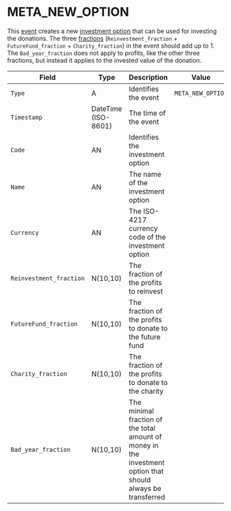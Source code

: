 # META_NEW_OPTION

This [event](../event) creates a new [investment option](../option) that can be used for investing the donations.
The three [fractions](../option_fractions) (`Reinvestment_fraction` + `FutureFund_fraction` + `Charity_fraction`) in the event should add up to 1.
The `Bad_year_fraction` does not apply to profits, like the other three fractions, but instead it applies to the invested value of the donation.

| Field                   | Type                | Description                                                                                                  | Value             |
| ----------------------- | ------------------- | ------------------------------------------------------------------------------------------------------------ | ----------------- |
| `Type`                  | A                   | Identifies the event                                                                                         | `META_NEW_OPTION` |
| `Timestamp`             | DateTime (ISO-8601) | The time of the event                                                                                        |                   |
| `Code`                  | AN                  | Identifies the investment option                                                                             |                   |
| `Name`                  | AN                  | The name of the investment option                                                                            |                   |
| `Currency`              | AN                  | The ISO-4217 currency code of the investment option                                                          |                   |
| `Reinvestment_fraction` | N(10,10)            | The fraction of the profits to reinvest                                                                      |                   |
| `FutureFund_fraction`   | N(10,10)            | The fraction of the profits to donate to the future fund                                                     |                   |
| `Charity_fraction`      | N(10,10)            | The fraction of the profits to donate to the charity                                                         |                   |
| `Bad_year_fraction`     | N(10,10)            | The minimal fraction of the total amount of money in the investment option that should always be transferred |                   |
